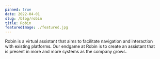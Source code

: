 ```yaml
---
pinned: true
date: 2022-04-01
slug: /blog/robin
title: Robin
featuredImage: ./featured.jpg
---
```


Robin is a virtual assistant that aims to facilitate navigation and interaction with existing platforms. Our endgame at Robin is to create an assistant that is present in more and more systems as the company grows.
